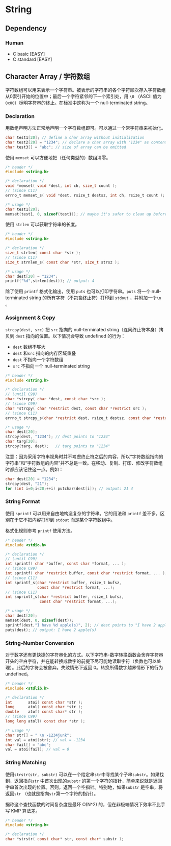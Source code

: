 # String

## Dependency

### Human

* C basic \[EASY\]
* C standard \[EASY\]

## Character Array / 字符数组

字符数组可以用来表示一个字符串。被表示的字符串的各个字符顺次存入字符数组从0索引开始的位置中；最后一个字符紧邻的下一个索引处，用 `\0` （ASCII 值为 `0x00`）标明字符串的终止。在标准中这称为一个 null-terminated string。

### Declaration

用数组声明方法正常地声明一个字符数组即可。可以通过一个常字符串来初始化。

```c
char test1[20]; // define a char array without initialization
char test2[20] = "1234"; // declare a char array with "1234" as content
char test3[] = "abc"; // size of array can be omitted
```

使用 `memset` 可以方便地把（任何类型的）数组清零。

```c
/* header */
#include <string.h>

/* declaration */
void *memset( void *dest, int ch, size_t count );
// (since C11)
errno_t memset_s( void *dest, rsize_t destsz, int ch, rsize_t count );

/* usage */
char test1[20];
memset(test1, 0, sizeof(test1)); // maybe it's safer to clean up before use
```

使用 `strlen` 可以获取字符串的长度。

```c
/* header */
#include <string.h>

/* declaration */
size_t strlen( const char *str );
// (since C11)
size_t strnlen_s( const char *str, size_t strsz );

/* usage */
char dest[20] = "1234";
printf("%d",strlen(dest)); // output: 4
```

除了使用 `printf` 格式化输出，使用 `puts` 也可以打印字符串。`puts` 将一个 null-terminated string 的所有字符（不包含终止符）打印到 `stdout` ，并附加一个`\n` 。

### Assignment & Copy

`strcpy(dest, src)` 把 `src` 指向的 null-terminated string（连同终止符本身）拷贝到 `dest` 指向的位置。以下情况会导致 undefined 的行为：

* `dest` 数组不够大
* `dest` 和`src` 指向的内存区域重叠
* `dest` 不指向一个字符数组
* `src` 不指向一个 null-terminated string

```c
/* header */
#include <string.h>

/* declaration */
// (until C99)
char *strcpy( char *dest, const char *src );
// (since C99)
char *strcpy( char *restrict dest, const char *restrict src ); 
// (since C11)
errno_t strcpy_s(char *restrict dest, rsize_t destsz, const char *restrict src);

/* usage */
char dest[20];
strcpy(dest, "1234"); // dest points to "1234"
char targ[20];
strcpy(targ, dest);   // targ points to "1234"
```

注意：因为采用字符串视角时并不考虑终止符之后的内容，所以“字符数组指向的字符串”和“字符数组的内容”并不总是一致。在移动、复制、打印、修改字符数组时都应该记住这一点。例如：

```c
char dest[20] = "1234";
strcpy(dest, "21");
for (int i=0;i<20;++i) putchar(dest[i]); // output: 21 4
```

### String Format

使用 `sprintf` 可以用来自由地构造复杂的字符串。它的用法和 `printf` 差不多，区别在于它不把内容打印到 `stdout` 而是某个字符数组中。

格式化规则参考 `printf` 使用方法。

```c
/* header */
#include <stdio.h>

/* declaration */
// (until C99)
int sprintf( char *buffer, const char *format, ... );
// (since C99)
int sprintf( char *restrict buffer, const char *restrict format, ... );
// (since C11)
int sprintf_s(char *restrict buffer, rsize_t bufsz,
              const char *restrict format, ...);
// (since C11)
int snprintf_s(char *restrict buffer, rsize_t bufsz,
               const char *restrict format, ...);

/* usage */
char dest[20];
memset(dest, 0, sizeof(dest));
sprintf(dest,"I have %d apple(s)", 2); // dest points to "I have 2 apple(s)"
puts(dest); // output: I have 2 apple(s)
```

### String-Number Conversion

对于数字还有更快捷的字符串化的方式。以下字符串-数字转换函数会舍弃字符串开头的空白字符，并在能转换成数字的前提下尽可能地读取字符（负数也可以处理）。此后的字符会被舍弃。失败情形下返回 0。转换所得数字越界情形下的行为 undefined。

```c
/* header */
#include <stdlib.h>

/* declaration */
int       atoi( const char *str );
long      atol( const char *str );
double    atof( const char* str );
// (since C99)
long long atoll( const char *str );

/* usage */
char str[] = " \n -1234junk";
int val = atoi(str); // val = -1234
char fail[] = "abc";
val = atoi(fail); // val = 0
```

### String Matching

使用`strstr(str, substr)` 可以在一个给定串`str`中寻找某个子串`substr`。如果找到，返回指向`str` 中首次出现的`substr` 的第一个字符的指针，简单来说就是返回字串首次出现的位置。否则，返回一个空指针。特别地，如果`substr` 是空串，将返回`str` （也就是指向`str`第一个字符的指针）。

据称这个查找函数的时间复杂度是最坏 O\(N^2\) 的，但在非极端情况下效率不比手写 KMP 算法差。

```c
/* header */
#include <string.h>

/* declaration */
char *strstr( const char* str, const char* substr );
```

